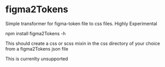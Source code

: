 # figma2Tokens
Simple transformer for figma-token file to css files. Highly Experimental

npm install
figma2Tokens -h 

This should create a css or scss mixin in the css directory of your choice from a figma2Tokens json file 

This is currenlty unsupported 

